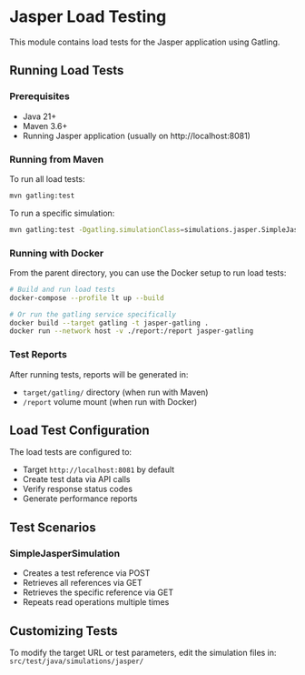 # Jasper Load Testing

This module contains load tests for the Jasper application using Gatling.

## Running Load Tests

### Prerequisites
- Java 21+
- Maven 3.6+
- Running Jasper application (usually on http://localhost:8081)

### Running from Maven

To run all load tests:
```bash
mvn gatling:test
```

To run a specific simulation:
```bash
mvn gatling:test -Dgatling.simulationClass=simulations.jasper.SimpleJasperSimulation
```

### Running with Docker

From the parent directory, you can use the Docker setup to run load tests:

```bash
# Build and run load tests
docker-compose --profile lt up --build

# Or run the gatling service specifically
docker build --target gatling -t jasper-gatling .
docker run --network host -v ./report:/report jasper-gatling
```

### Test Reports

After running tests, reports will be generated in:
- `target/gatling/` directory (when run with Maven)
- `/report` volume mount (when run with Docker)

## Load Test Configuration

The load tests are configured to:
- Target `http://localhost:8081` by default
- Create test data via API calls
- Verify response status codes
- Generate performance reports

## Test Scenarios

### SimpleJasperSimulation
- Creates a test reference via POST
- Retrieves all references via GET
- Retrieves the specific reference via GET
- Repeats read operations multiple times

## Customizing Tests

To modify the target URL or test parameters, edit the simulation files in:
`src/test/java/simulations/jasper/`